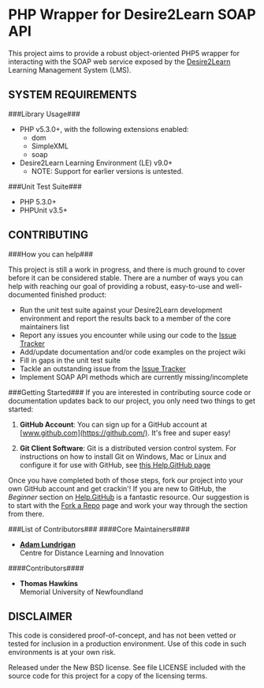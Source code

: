 PHP Wrapper for Desire2Learn SOAP API
=====================================

This project aims to provide a robust object-oriented PHP5 wrapper for 
interacting with the SOAP web service exposed by the [Desire2Learn](http://www.desire2learn.com) 
Learning Management System (LMS).  

SYSTEM REQUIREMENTS
-------------------
###Library Usage###
* PHP v5.3.0+, with the following extensions enabled:
    * dom
    * SimpleXML
    * soap
* Desire2Learn Learning Environment (LE) v9.0+
    * NOTE: Support for earlier versions is untested.

###Unit Test Suite###
* PHP 5.3.0+
* PHPUnit v3.5+

CONTRIBUTING
------------

###How you can help###

This project is still a work in progress, and there is much ground to cover before it can be considered stable.  There are a number of ways you can help with reaching our goal of providing a robust, easy-to-use and well-documented finished product:

* Run the unit test suite against your Desire2Learn development environment and report the results back to a member of the core maintainers list
* Report any issues you encounter while using our code to the [Issue Tracker](https://github.com/cdli/CdliD2LSoap/issues)
* Add/update documentation and/or code examples on the project wiki
* Fill in gaps in the unit test suite
* Tackle an outstanding issue from the [Issue Tracker](https://github.com/cdli/CdliD2LSoap/issues)
* Implement SOAP API methods which are currently missing/incomplete

###Getting Started###
If you are interested in contributing source code or documentation updates back to our project, you only need two things to get started:

1. __GitHub Account__: You can sign up for a GitHub account at [www.github.com](https://github.com/).  It's free and super easy!

2. __Git Client Software__:  Git is a distributed version control system.  For instructions on how to install Git on Windows, Mac or Linux and configure it for use with GitHub, see [this Help.GitHub page](http://help.github.com/win-set-up-git/)

Once you have completed both of those steps, fork our project into your own GitHub account and get crackin'!  If you are new to GitHub, the *Beginner* section on [Help.GitHub](http://help.github.com) is a fantastic resource.  Our suggestion is to start with the [Fork a Repo](http://help.github.com/fork-a-repo/) page and work your way through the section from there.


###List of Contributors###
####Core Maintainers####

* __[Adam Lundrigan](http://github.com/adamlundrigan)__<br />Centre for Distance Learning and Innovation

####Contributors####
* __Thomas Hawkins__<br />Memorial University of Newfoundland

DISCLAIMER
----------

This code is considered proof-of-concept, and has not been vetted or tested for
inclusion in a production environment.  Use of this code in such environments is
at your own risk. 

Released under the New BSD license.  See file LICENSE included with the source 
code for this project for a copy of the licensing terms. 
